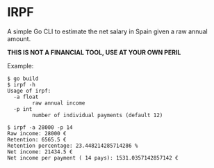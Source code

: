 # IRPF

A simple Go CLI to estimate the net salary in Spain given a raw annual amount.

**THIS IS NOT A FINANCIAL TOOL, USE AT YOUR OWN PERIL**

Example:

```shell
$ go build
$ irpf -h            
Usage of irpf:
  -a float
        raw annual income
  -p int
        number of individual payments (default 12)

$ irpf -a 28000 -p 14
Raw income: 28000 €
Retention: 6565.5 €
Retention percentage: 23.448214285714286 %
Net income: 21434.5 €
Net income per payment ( 14 pays): 1531.0357142857142 €
```

